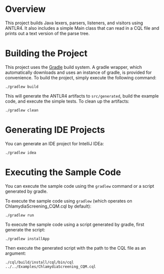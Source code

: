 # Overview

This project builds Java lexers, parsers, listeners, and visitors using ANTLR4.  It also includes a simple Main class
that can read in a CQL file and prints out a text version of the parse tree.

# Building the Project

This project uses the [Gradle](http://www.gradle.org/) build system.  A gradle wrapper, which automatically downloads
and uses an instance of gradle, is provided for convenience.  To build the project, simply execute the following
command:

    ./gradlew build

This will generate the ANTLR4 artifacts to `src/generated`, build the example code, and execute the simple tests.
To clean up the artifacts:

    ./gradlew clean

# Generating IDE Projects

You can generate an IDE project for IntelliJ IDEa:

    ./gradlew idea

# Executing the Sample Code

You can execute the sample code using the `gradlew` command or a script generated by gradle.

To execute the sample code using `gradlew` (which operates on ChlamydiaScreening_CQM.cql by default):

    ./gradlew run

To execute the sample code using a script generated by gradle, first generate the script:

    ./gradlew installApp

Then execute the generated script with the path to the CQL file as an argument:

    ./cql/build/install/cql/bin/cql ../../Examples/ChlamydiaScreening_CQM.cql
